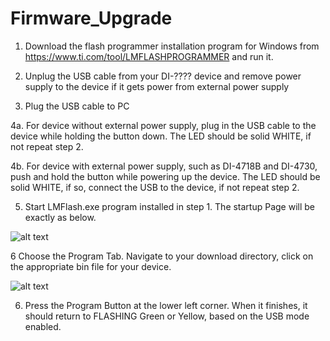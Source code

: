 # Firmware_Upgrade

1. Download the flash programmer installation program for Windows from https://www.ti.com/tool/LMFLASHPROGRAMMER and run it.

2. Unplug the USB cable from your DI-???? device and remove power supply to the device if it gets power from external power supply

3. Plug the USB cable to PC

4a. For device without external power supply, plug in the USB cable to the device while holding the button down. The LED should be solid WHITE, if not repeat step 2.

4b. For device with external power supply, such as DI-4718B and DI-4730, push and hold the button while powering up the device.  The LED should be solid WHITE, if so, connect the USB to the device, if not repeat step 2. 

5. Start LMFlash.exe program installed in step 1. The startup Page will be exactly as below. 

![alt text](https://www.dataq.com/resources/repository/lmflash1.png)

6 Choose the Program Tab. Navigate to your download directory, click on the appropriate bin file for your device. 

![alt text](https://www.dataq.com/resources/repository/lmflash2.png)

6) Press the Program Button at the lower left corner. When it finishes, it should return to FLASHING Green or Yellow, based on the USB mode enabled.
